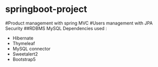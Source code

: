 # springboot-project
#Product management with spring MVC
#Users management with JPA Security
##RDBMS MySQL
Dependencies used :
- Hibernate
- Thymeleaf
- MySQL connector
- Sweetalert2
- Bootstrap5
